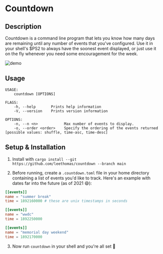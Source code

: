 # Countdown

## Description

Countdown is a command line program that lets you know how many days are
remaining until any number of events that you've configured. Use it in your
shell's $PS2 to always have the soonest event displayed, or just use it on the
fly whenever you need some encouragement for the week.

![demo](https://user-images.githubusercontent.com/5622404/118373813-932a0780-b56d-11eb-9388-d58adc65b8a6.gif)


## Usage

```text
USAGE:
    countdown [OPTIONS]

FLAGS:
    -h, --help       Prints help information
    -V, --version    Prints version information

OPTIONS:
    -n, --n <n>            Max number of events to display.
    -o, --order <order>    Specify the ordering of the events returned [possible values: shuffle, time-asc, time-desc]
```

## Setup & Installation
1. Install with `cargo install --git https://github.com/leethomas/countdown --branch main`

2. Before running, create a `.countdown.toml` file in your home directory containing a list of events you'd like to track. Here's an example with dates far into the future (as of 2021 😄):

```toml
[[events]]
name = "summer break"
time = 1892160000 # these are unix timestamps in seconds

[[events]]
name = "wwdc"
time = 1892250000

[[events]]
name = "memorial day weekend"
time = 1892170000
```

3. Now run `countdown` in your shell and you're all set 🎉
